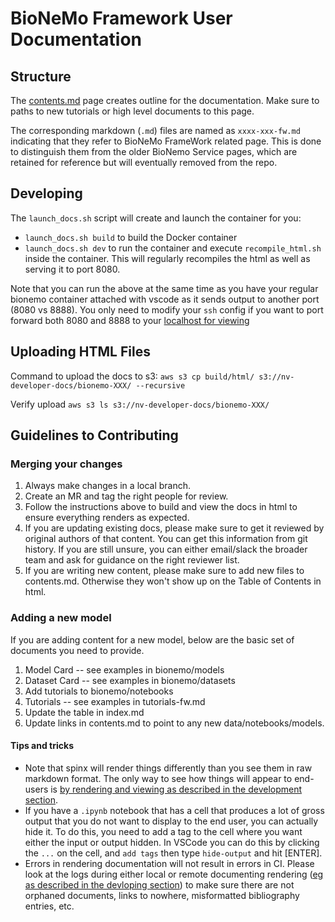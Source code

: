 # BioNeMo Framework User Documentation

## Structure

The [contents.md](bionemo/contents.md) page creates outline for the documentation. Make sure to paths to new tutorials or high level documents to this page.

The corresponding markdown (`.md`) files are named as `xxxx-xxx-fw.md` indicating that they refer to BioNeMo FrameWork related page. This is done to distinguish them from the older BioNemo Service pages, which are retained for reference but will eventually removed from the repo. 

## Developing

The `launch_docs.sh` script will create and launch the container for you:
* `launch_docs.sh build` to build the Docker container
* `launch_docs.sh dev` to run the container and execute `recompile_html.sh` inside the container. This will regularly recompiles the html as well as serving it to port 8080. 

Note that you can run the above at the same time as you have your regular bionemo container attached with vscode as it sends output to another port (8080 vs 8888). You only need to modify your `ssh` config if you want to port forward both 8080 and 8888 to your [localhost for viewing](http://localhost:8080/)

## Uploading HTML Files

Command to upload the docs to s3:
    `aws s3 cp build/html/ s3://nv-developer-docs/bionemo-XXX/ --recursive`

Verify upload
    `aws s3 ls s3://nv-developer-docs/bionemo-XXX/`

## Guidelines to Contributing

### Merging your changes
1. Always make changes in a local branch. 
2. Create an MR and tag the right people for review. 
3. Follow the instructions above to build and view the docs in html to ensure everything renders as expected. 
4. If you are updating existing docs, please make sure to get it reviewed by original authors of that content. You can get this information from git history. If you are still unsure, you can either email/slack the broader team and ask for guidance on the right reviewer list. 
5. If you are writing new content, please make sure to add new files to contents.md. Otherwise they won't show up on the Table of Contents in html.

### Adding a new model
If you are adding content for a new model, below are the basic set of documents you need to provide. 
1. Model Card -- see examples in bionemo/models
2. Dataset Card -- see examples in bionemo/datasets
3. Add tutorials to bionemo/notebooks 
4. Tutorials -- see examples in tutorials-fw.md
5. Update the table in index.md  
7. Update links in contents.md to point to any new data/notebooks/models.

#### Tips and tricks
* Note that spinx will render things differently than you see them in raw markdown format. The only way to see how things will appear to end-users is [by rendering and viewing as described in the development section](#developing).
* If you have a `.ipynb` notebook that has a cell that produces a lot of gross output that you do not want to display to the end user, you can actually hide it. To do this, you need to add a tag to the cell where you want either the input or output hidden. In VSCode you can do this by clicking the `...` on the cell, and `add tags` then type `hide-output` and hit [ENTER]. 
* Errors in rendering documentation will not result in errors in CI. Please look at the logs during either local or remote documenting rendering ([eg as described in the devloping section](#developing)) to make sure there are not orphaned documents, links to nowhere, misformatted bibliography entries, etc.
